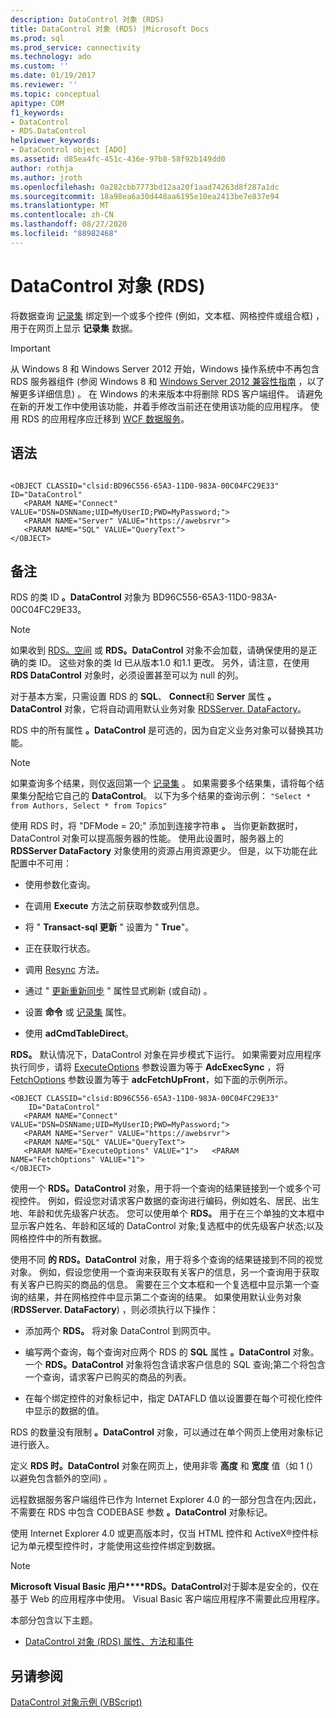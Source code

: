 ```yaml
---
description: DataControl 对象 (RDS)
title: DataControl 对象 (RDS) |Microsoft Docs
ms.prod: sql
ms.prod_service: connectivity
ms.technology: ado
ms.custom: ''
ms.date: 01/19/2017
ms.reviewer: ''
ms.topic: conceptual
apitype: COM
f1_keywords:
- DataControl
- RDS.DataControl
helpviewer_keywords:
- DataControl object [ADO]
ms.assetid: d85ea4fc-451c-436e-97b8-58f92b149dd0
author: rothja
ms.author: jroth
ms.openlocfilehash: 0a282cbb7773bd12aa20f1aad74263d8f287a1dc
ms.sourcegitcommit: 18a98ea6a30d448aa6195e10ea2413be7e837e94
ms.translationtype: MT
ms.contentlocale: zh-CN
ms.lasthandoff: 08/27/2020
ms.locfileid: "88982468"
---
```

# <a name="datacontrol-object-rds"></a>DataControl 对象 (RDS)
将数据查询 [记录集](../ado-api/recordset-object-ado.md) 绑定到一个或多个控件 (例如，文本框、网格控件或组合框) ，用于在网页上显示 **记录集** 数据。  
  
> [!IMPORTANT]
>  从 Windows 8 和 Windows Server 2012 开始，Windows 操作系统中不再包含 RDS 服务器组件 (参阅 Windows 8 和 [Windows Server 2012 兼容性指南](https://www.microsoft.com/download/details.aspx?id=27416) ，以了解更多详细信息) 。 在 Windows 的未来版本中将删除 RDS 客户端组件。 请避免在新的开发工作中使用该功能，并着手修改当前还在使用该功能的应用程序。 使用 RDS 的应用程序应迁移到 [WCF 数据服务](https://go.microsoft.com/fwlink/?LinkId=199565)。  
  
## <a name="syntax"></a>语法  
  
```  
  
<OBJECT CLASSID="clsid:BD96C556-65A3-11D0-983A-00C04FC29E33" ID="DataControl"  
   <PARAM NAME="Connect" VALUE="DSN=DSNName;UID=MyUserID;PWD=MyPassword;">  
   <PARAM NAME="Server" VALUE="https://awebsrvr">  
   <PARAM NAME="SQL" VALUE="QueryText">  
</OBJECT>  
```  
  
## <a name="remarks"></a>备注  
 RDS 的类 ID **。DataControl** 对象为 BD96C556-65A3-11D0-983A-00C04FC29E33。  
  
> [!NOTE]
>  如果收到 [RDS。空间](./dataspace-object-rds.md) 或 **RDS。DataControl** 对象不会加载，请确保使用的是正确的类 ID。 这些对象的类 Id 已从版本1.0 和1.1 更改。 另外，请注意，在使用 **RDS DataControl** 对象时，必须设置甚至可以为 null 的列。  
  
 对于基本方案，只需设置 RDS 的 **SQL**、 **Connect**和 **Server** 属性 **。DataControl** 对象，它将自动调用默认业务对象 [RDSServer. DataFactory](./datafactory-object-rdsserver.md)。  
  
 RDS 中的所有属性 **。DataControl** 是可选的，因为自定义业务对象可以替换其功能。  
  
> [!NOTE]
>  如果查询多个结果，则仅返回第一个 [记录集](../ado-api/recordset-object-ado.md) 。 如果需要多个结果集，请将每个结果集分配给它自己的 **DataControl**。 以下为多个结果的查询示例： `"Select * from Authors, Select * from Topics"`  
  
 使用 RDS 时，将 "DFMode = 20;" 添加到连接字符串 **。** 当你更新数据时，DataControl 对象可以提高服务器的性能。 使用此设置时，服务器上的 **RDSServer DataFactory** 对象使用的资源占用资源更少。 但是，以下功能在此配置中不可用：  
  
-   使用参数化查询。  
  
-   在调用 **Execute** 方法之前获取参数或列信息。  
  
-   将 " **Transact-sql 更新** " 设置为 " **True**"。  
  
-   正在获取行状态。  
  
-   调用 [Resync](../ado-api/resync-method.md) 方法。  
  
-   通过 " [更新重新同步](../ado-api/update-resync-property-dynamic-ado.md) " 属性显式刷新 (或自动) 。  
  
-   设置 **命令** 或 [记录集](./recordset-sourcerecordset-properties-rds.md) 属性。  
  
-   使用 **adCmdTableDirect**。  
  
 **RDS。** 默认情况下，DataControl 对象在异步模式下运行。 如果需要对应用程序执行同步，请将 [ExecuteOptions](./executeoptions-property-rds.md) 参数设置为等于 **AdcExecSync** ，将 [FetchOptions](./fetchoptions-property-rds.md) 参数设置为等于 **adcFetchUpFront**，如下面的示例所示。  
  
```  
<OBJECT CLASSID="clsid:BD96C556-65A3-11D0-983A-00C04FC29E33"   
    ID="DataControl"  
   <PARAM NAME="Connect" VALUE="DSN=DSNName;UID=MyUserID;PWD=MyPassword;">  
   <PARAM NAME="Server" VALUE="https://awebsrvr">  
   <PARAM NAME="SQL" VALUE="QueryText">  
   <PARAM NAME="ExecuteOptions" VALUE="1">   <PARAM NAME="FetchOptions" VALUE="1">  
</OBJECT>  
```  
  
 使用一个 **RDS。DataControl** 对象，用于将一个查询的结果链接到一个或多个可视控件。 例如，假设您对请求客户数据的查询进行编码，例如姓名、居民、出生地、年龄和优先级客户状态。 您可以使用单个 **RDS。** 用于在三个单独的文本框中显示客户姓名、年龄和区域的 DataControl 对象;复选框中的优先级客户状态;以及网格控件中的所有数据。  
  
 使用不同 **的 RDS。DataControl** 对象，用于将多个查询的结果链接到不同的视觉对象。 例如，假设您使用一个查询来获取有关客户的信息，另一个查询用于获取有关客户已购买的商品的信息。 需要在三个文本框和一个复选框中显示第一个查询的结果，并在网格控件中显示第二个查询的结果。 如果使用默认业务对象 (**RDSServer. DataFactory**) ，则必须执行以下操作：  
  
-   添加两个 **RDS。** 将对象 DataControl 到网页中。  
  
-   编写两个查询，每个查询对应两个 RDS 的 **SQL** 属性 **。DataControl** 对象。 一个 **RDS。DataControl** 对象将包含请求客户信息的 SQL 查询;第二个将包含一个查询，请求客户已购买的商品的列表。  
  
-   在每个绑定控件的对象标记中，指定 DATAFLD 值以设置要在每个可视化控件中显示的数据的值。  
  
 RDS 的数量没有限制 **。DataControl** 对象，可以通过在单个网页上使用对象标记进行嵌入。  
  
 定义 **RDS 时。DataControl** 对象在网页上，使用非零 **高度** 和 **宽度** 值（如 1 (）以避免包含额外的空间) 。  
  
 远程数据服务客户端组件已作为 Internet Explorer 4.0 的一部分包含在内;因此，不需要在 RDS 中包含 CODEBASE 参数 **。DataControl** 对象标记。  
  
 使用 Internet Explorer 4.0 或更高版本时，仅当 HTML 控件和 ActiveX®控件标记为单元模型控件时，才能使用这些控件绑定到数据。  
  
> [!NOTE]
>  **Microsoft Visual Basic 用户****RDS。DataControl**对于脚本是安全的，仅在基于 Web 的应用程序中使用。 Visual Basic 客户端应用程序不需要此应用程序。  
  
 本部分包含以下主题。  
  
-   [DataControl 对象 (RDS) 属性、方法和事件](./datacontrol-object-rds-properties-methods-and-events.md)  
  
## <a name="see-also"></a>另请参阅  
 [DataControl 对象示例 (VBScript)](./datacontrol-object-example-vbscript.md)
